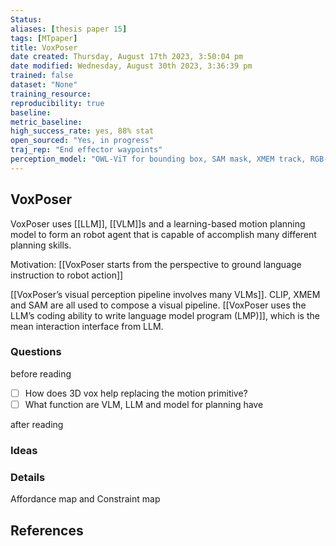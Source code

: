 ```yaml
---
Status:
aliases: [thesis paper 15]
tags: [MTpaper]
title: VoxPoser
date created: Thursday, August 17th 2023, 3:50:04 pm
date modified: Wednesday, August 30th 2023, 3:36:39 pm
trained: false
dataset: "None"
training_resource: 
reproducibility: true
baseline: 
metric_baseline: 
high_success_rate: yes, 88% stat 
open_sourced: "Yes, in progress"
traj_rep: "End effector waypoints"
perception_model: "OWL-ViT for bounding box, SAM mask, XMEM track, RGB-D -> point cloud"
---
```


## VoxPoser

VoxPoser uses [[LLM]], [[VLM]]s and a learning-based motion planning model to form an robot agent that is capable of accomplish many different planning skills.

Motivation: [[VoxPoser starts from the perspective to ground language instruction to robot action]]

[[VoxPoser’s visual perception pipeline involves many VLMs]]. CLIP, XMEM and SAM are all used to compose a visual pipeline. [[VoxPoser uses the LLM’s coding ability to write language model program (LMP)]], which is the mean interaction interface from LLM.

### Questions

before reading

- [ ] How does 3D vox help replacing the motion primitive?
- [ ] What function are VLM, LLM and model for planning have

after reading

### Ideas

### Details

Affordance map and Constraint map

## References